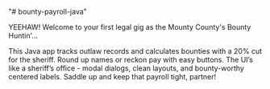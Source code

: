 "# bounty-payroll-java" 

YEEHAW! Welcome to your first legal gig as the Mounty County's Bounty Huntin'...

This Java app tracks outlaw records and calculates bounties with a 20% cut 
for the sheriff. Round up names or reckon pay with easy buttons. The UI’s 
like a sheriff’s office - modal dialogs, clean layouts, and bounty-worthy 
centered labels. Saddle up and keep that payroll tight, partner!
